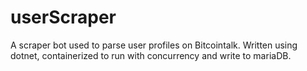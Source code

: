 # userScraper
A scraper bot used to parse user profiles on Bitcointalk. Written using dotnet, containerized to run with concurrency and write to mariaDB.
